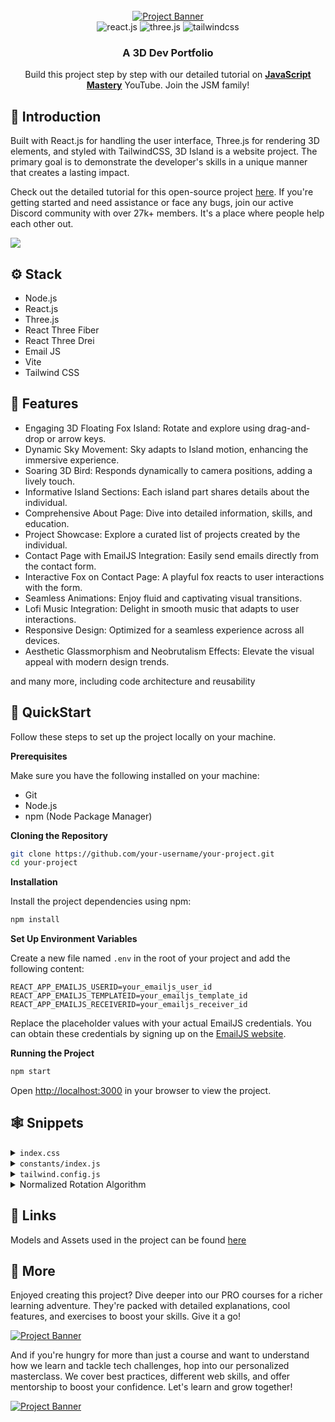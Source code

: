 <div align="center">
  <br />
    <a href="https://www.youtube.com/watch?v=FkowOdMjvYo" target="_blank">
      <img src="https://github.com/sujatagunale/EasyRead/assets/151519281/24b91a9d-29c8-4877-b53c-52a0a58d1a38" alt="Project Banner">
    </a>
  <br />

  <div>
    <img src="https://img.shields.io/badge/-React_JS-black?style=for-the-badge&logoColor=white&logo=react&color=61DAFB" alt="react.js" />
    <img src="https://img.shields.io/badge/-Three_JS-black?style=for-the-badge&logoColor=white&logo=threedotjs&color=000000" alt="three.js" />
    <img src="https://img.shields.io/badge/-Tailwind_CSS-black?style=for-the-badge&logoColor=white&logo=tailwindcss&color=06B6D4" alt="tailwindcss" />
  </div>

  <h3 align="center">A 3D Dev Portfolio</h3>

   <div align="center">
     Build this project step by step with our detailed tutorial on <a href="https://www.youtube.com/@javascriptmastery/videos" target="_blank"><b>JavaScript Mastery</b></a> YouTube. Join the JSM family!
    </div>
</div>

## 🤖 Introduction

Built with React.js for handling the user interface, Three.js for rendering 3D elements, and styled with TailwindCSS, 3D Island is a website project. The primary goal is to demonstrate the developer's skills in a unique manner that creates a lasting impact.

Check out the detailed tutorial for this open-source project [here](https://www.youtube.com/watch?v=FkowOdMjvYo). If you're getting started and need assistance or face any bugs, join our active Discord community with over 27k+ members. It's a place where people help each other out.

<a href="https://discord.com/invite/n6EdbFJ" target="_blank"><img src="https://amplication.com/images/discord_banner_purple.svg" /></a>

## ⚙️ Stack

- Node.js
- React.js
- Three.js
- React Three Fiber
- React Three Drei
- Email JS
- Vite
- Tailwind CSS

## 🔋 Features

- Engaging 3D Floating Fox Island: Rotate and explore using drag-and-drop or arrow keys.
- Dynamic Sky Movement: Sky adapts to Island motion, enhancing the immersive experience.
- Soaring 3D Bird: Responds dynamically to camera positions, adding a lively touch.
- Informative Island Sections: Each island part shares details about the individual.
- Comprehensive About Page: Dive into detailed information, skills, and education.
- Project Showcase: Explore a curated list of projects created by the individual.
- Contact Page with EmailJS Integration: Easily send emails directly from the contact form.
- Interactive Fox on Contact Page: A playful fox reacts to user interactions with the form.
- Seamless Animations: Enjoy fluid and captivating visual transitions.
- Lofi Music Integration: Delight in smooth music that adapts to user interactions.
- Responsive Design: Optimized for a seamless experience across all devices.
- Aesthetic Glassmorphism and Neobrutalism Effects: Elevate the visual appeal with modern design trends.

and many more, including code architecture and reusability 

## 🤸 QuickStart

Follow these steps to set up the project locally on your machine.

**Prerequisites**

Make sure you have the following installed on your machine:

- Git
- Node.js
- npm (Node Package Manager)

**Cloning the Repository**

```bash
git clone https://github.com/your-username/your-project.git
cd your-project
```

**Installation**

Install the project dependencies using npm:

```bash
npm install
```

**Set Up Environment Variables**

Create a new file named `.env` in the root of your project and add the following content:

```env
REACT_APP_EMAILJS_USERID=your_emailjs_user_id
REACT_APP_EMAILJS_TEMPLATEID=your_emailjs_template_id
REACT_APP_EMAILJS_RECEIVERID=your_emailjs_receiver_id
```

Replace the placeholder values with your actual EmailJS credentials. You can obtain these credentials by signing up on the [EmailJS website](https://www.emailjs.com/).

**Running the Project**

```bash
npm start
```

Open [http://localhost:3000](http://localhost:3000) in your browser to view the project.

## 🕸️ Snippets

<details>
<summary><code>index.css</code></summary>

```css
@import url("https://fonts.googleapis.com/css2?family=Poppins:wght@100;200;300;400;500;600;700;800;900&family=Work+Sans:wght@100;200;300;400;500;600;700;800;900&display=swap");

@tailwind base;
@tailwind components;
@tailwind utilities;

:root {
  --blue-rgb: 237 245 255;
  --green-rgb: 125 161 35;
}

body {
  font-family: "Work Sans", sans-serif;
}

body:has(.card[data-color="blue"]:hover) {
  background-color: rgb(var(--blue-rgb) / 25%);
}

body:has(.card[data-color="green"]:hover) {
  background-color: rgb(var(--green-rgb) / 25%);
}

@layer utilities {
  .max-container {
    @apply max-w-5xl mx-auto sm:p-16 pb-12 !pt-[126px] px-8 min-h-[calc(100vh-80px)];
  }

  .head-text {
    @apply sm:text-5xl text-3xl font-semibold sm:leading-snug font-poppins;
  }

  .subhead-text {
    @apply font-semibold sm:text-3xl text-xl relative font-poppins;
  }

  .blue-gradient_text {
    @apply bg-gradient-to-r from-[#00c6ff] to-[#0072ff] bg-clip-text text-transparent;
  }

  .input {
    @apply bg-white border border-gray-200 text-gray-900 text-sm rounded-lg focus:ring-blue-500 focus:border-blue-500 block w-full p-2.5 mt-2.5 font-normal shadow-card;
  }

  .textarea {
    @apply block p-2.5 w-full text-sm text-gray-900 bg-white rounded-lg border border-gray-200 focus:ring-blue-500 focus:border-blue-500 mt-2.5 font-normal shadow-card;
  }

  .btn {
    @apply text-white bg-gradient-to-r from-[#00c6ff] to-[#0072ff] focus:ring-4 focus:outline-none focus:ring-blue-300 font-medium rounded-lg text-sm w-full sm:w-auto px-5 py-2.5 text-center;
  }

  .header {
    @apply flex justify-between items-center sm:px-16 px-8 py-4 max-w-5xl mx-auto absolute top-0 bg-transparent z-10 right-0 left-0;
  }

  .footer {
    @apply max-w-5xl mx-auto sm:px-16 pb-6 px-8 flex flex-col gap-7;
  }

  .footer-container {
    @apply flex flex-wrap gap-7 items-center justify-between;
  }

  .info-box {
    @apply mx-5 relative flex text-white flex-col gap-3 max-w-2xl neo-brutalism-blue pt-4 pb-12 px-8;
  }

  .neo-btn {
    @apply py-3 px-6 rounded-lg text-blue-500 text-center font-semibold sm:w-1/2 w-[90%] -bottom-5 absolute mx-auto right-0 left-0 flex justify-center items-center gap-3;
  }

  .cta {
    @apply w-full flex items-center md:flex-row flex-col sm:mt-16 mt-8 gap-7;
  }

  .cta-text {
    @apply text-black-500 font-extrabold flex-1 text-3xl max-md:text-center;
  }
}

.glassmorphism {
  background: rgba(8, 116, 239, 0.07);
  backdrop-filter: blur(10px);
  -webkit-backdrop-filter: blur(10px);
  border-radius: 10px;
  border: 1px solid rgba(255, 255, 255, 0.18);
}

.logo {
  border-radius: 8.889px;
  background: #fff;
  box-shadow: 0px 10px 35px -4px rgba(67, 83, 255, 0.15),
    0px 1.5px 4px -1px rgba(67, 83, 255, 0.2);
}

.block-container {
  position: relative;
  transition: 250ms;
  perspective: 500px;
}

.block-container .btn-back {
  position: absolute;
  inset: 0;
  z-index: -1;
  width: inherit;
  height: inherit;
  transition: 250ms;
  transform-style: preserve-3d;
  transform-origin: bottom right;
  transform: rotateZ(15deg);
  will-change: transform;
  box-shadow: 16px 0 40px #e4e4e4;
}

.block-container .btn-back-red {
  background: linear-gradient(135deg, #ff4b1f -20%, #ff9068 120%);
}

.block-container .btn-back-green {
  background: linear-gradient(135deg, #adfda2 -20%, #11d3f3 120%);
}

.block-container .btn-back-yellow {
  background: linear-gradient(135deg, #f7971e -20%, #ffd200 120%);
}

.block-container .btn-back-blue {
  background: linear-gradient(135deg, #0061ff -20%, #60efff 120%);
}

.block-container .btn-back-orange {
  background: linear-gradient(135deg, #ff0f7b -20%, #f89b29 120%);
}

.block-container .btn-back-pink {
  background: linear-gradient(135deg, #e81cff -20%, #40c9ff 120%);
}

.block-container .btn-back-black {
  background: linear-gradient(135deg, #0a1647 -20%, #e4e7e4 120%);
}

.block-container .btn-front {
  position: absolute;
  inset: 0;
  z-index: 1;
  width: inherit;
  height: inherit;
  background-color: #ffffff33;
  -webkit-backdrop-filter: blur(20px);
  backdrop-filter: blur(20px);
  transition: 250ms;
  transform-style: preserve-3d;
  transform-origin: top left;
  overflow: hidden;
}

.block-container:hover > .btn-back {
  transform: translateZ(20px) rotateZ(15deg) rotateX(-20deg) rotateY(-20deg);
}

.block-container:hover > .btn-front {
  transform: translateZ(80px) translateY(-5px) rotateX(15deg) rotateY(15deg);
}

/* Neo Brutalism */
.neo-brutalism-blue {
  background: #2b77e7;
  position: relative;
  border-radius: 10px;
  border: #2b77e7;
  box-shadow: 0.6vmin 0.6vmin #336cc1, 1vmin 1vmin #0092db, 1vmin 1vmin #0092db,
    0.65vmin 1vmin #0092db, 1vmin 0.65vmin #0092db;
}

.neo-brutalism-white {
  background: #fff;
  border: #fff;
  box-shadow: 0.6vmin 0.6vmin #fff, 1vmin 1vmin #d2e4ff, 1vmin 1vmin #d2e4ff,
    0.65vmin 1vmin #d2e4ff, 1vmin 0.65vmin #d2e4ff;
}
```
</details>

<details>
<summary><code>constants/index.js</code></summary>

```javascript
import { meta, shopify, starbucks, tesla } from "../assets/images";
import {
    car,
    contact,
    css,
    estate,
    express,
    git,
    github,
    html,
    javascript,
    linkedin,
    mongodb,
    motion,
    mui,
    nextjs,
    nodejs,
    pricewise,
    react,
    redux,
    sass,
    snapgram,
    summiz,
    tailwindcss,
    threads,
    typescript
} from "../assets/icons";

export const skills = [
    {
        imageUrl: css,
        name: "CSS",
        type: "Frontend",
    },
    {
        imageUrl: express,
        name: "Express",
        type: "Backend",
    },
    {
        imageUrl: git,
        name: "Git",
        type: "Version Control",
    },
    {
        imageUrl: github,
        name: "GitHub",
        type: "Version Control",
    },
    {
        imageUrl: html,
        name: "HTML",
        type: "Frontend",
    },
    {
        imageUrl: javascript,
        name: "JavaScript",
        type: "Frontend",
    },
    {
        imageUrl: mongodb,
        name: "MongoDB",
        type: "Database",
    },
    {
        imageUrl: motion,
        name: "Motion",
        type: "Animation",
    },
    {
        imageUrl: mui,
        name: "Material-UI",
        type: "Frontend",
    },
    {
        imageUrl: nextjs,
        name: "Next.js",
        type: "Frontend",
    },
    {
        imageUrl: nodejs,
        name: "Node.js",
        type: "Backend",
    },
    {
        imageUrl: react,
        name: "React",
        type: "Frontend",
    },
    {
        imageUrl: redux,
        name: "Redux",
        type: "State Management",
    },
    {
        imageUrl: sass,
        name: "Sass",
        type: "Frontend",
    },
    {
        imageUrl: tailwindcss,
        name: "Tailwind CSS",
        type: "Frontend",
    },
    {
        imageUrl: typescript,
        name: "TypeScript",
        type: "Frontend",
    }
];

export const experiences = [
    {
        title: "React.js Developer",
        company_name: "Starbucks",
        icon: starbucks,
        iconBg: "#accbe1",
        date: "March 2020 - April 2021",
        points: [
            "Developing and maintaining web applications using React.js and other related technologies.",
            "Collaborating with cross-functional teams including designers, product managers, and other developers to create high-quality products.",
            "Implementing responsive design and ensuring cross-browser compatibility.",
            "Participating in code reviews and providing constructive feedback to other developers.",
        ],
    },
    {
        title: "React Native Developer",
        company_name: "Tesla",
        icon: tesla,
        iconBg: "#fbc3bc",
        date: "Jan 2021 - Feb 2022",
        points: [
            "Developing and maintaining web applications using React.js and other related technologies.",
            "Collaborating with cross-functional teams including designers, product managers, and other developers to create high-quality products.",
            "Implementing responsive design and ensuring cross-browser compatibility.",
            "Participating in code reviews and providing constructive feedback to other developers.",
        ],
    },
    {
        title: "Web Developer",
        company_name: "Shopify",
        icon: shopify,
        iconBg: "#b7e4c7",
        date: "Jan 2022 - Jan 2023",
        points: [
            "Developing and maintaining web applications using React.js and other related technologies.",
            "Collaborating with cross-functional teams including designers, product managers, and other developers to create high-quality products.",
            "Implementing responsive design and ensuring cross-browser compatibility.",
            "Participating in code reviews and providing constructive feedback to other developers.",
        ],
    },
    {
        title: "Full stack Developer",
        company_name: "Meta",
        icon: meta,
        iconBg: "#a2d2ff",
        date: "Jan 2023 - Present",
        points: [
            "Developing and maintaining web applications using React.js and other related technologies.",
            "Collaborating with cross-functional teams including designers, product managers, and other developers to create high-quality products.",
            "Implementing responsive design and ensuring cross-browser compatibility.",
            "Participating in code reviews and providing constructive feedback to other developers.",
        ],
    },
];

export const socialLinks = [
    {
        name: 'Contact',
        iconUrl: contact,
        link: '/contact',
    },
    {
        name: 'GitHub',
        iconUrl: github,
        link: 'https://github.com/YourGitHubUsername',
    },
    {
        name: 'LinkedIn',
        iconUrl: linkedin,
        link: 'https://www.linkedin.com/in/YourLinkedInUsername',
    }
];

export const projects = [
    {
        iconUrl: pricewise,
        theme: 'btn-back-red',
        name: 'Amazon Price Tracker',
        description: 'Developed a web application that tracks and notifies users of price changes for products on Amazon, helping users find the best deals.',
        link: 'https://github.com/adrianhajdin/pricewise',
    },
    {
        iconUrl: threads,
        theme: 'btn-back-green',
        name: 'Full Stack Threads Clone',
        description: 'Created a full-stack replica of the popular discussion platform "Threads," enabling users to post and engage in threaded conversations.',
        link: 'https://github.com/adrianhajdin/threads',
    },
    {
        iconUrl: car,
        theme: 'btn-back-blue',
        name: 'Car Finding App',
        description: 'Designed and built a mobile app for finding and comparing cars on the market, streamlining the car-buying process.',
        link: 'https://github.com/adrianhajdin/project_next13_car_showcase',
    },
    {
        iconUrl: snapgram,
        theme: 'btn-back-pink',
        name: 'Full Stack Instagram Clone',
        description: 'Built a complete clone of Instagram, allowing users to share photos and connect with friends in a familiar social media environment.',
        link: 'https://github.com/adrianhajdin/social_media_app',
    },
    {
        iconUrl: estate,
        theme: 'btn-back-black',
        name: 'Real-Estate Application',
        description: 'Developed a web application for real estate listings, facilitating property searches and connecting buyers with sellers.',
        link: 'https://github.com/adrianhajdin/projects_realestate',
    },
    {
        iconUrl: summiz,
        theme: 'btn-back-yellow',
        name: 'AI Summarizer Application',
        description: 'App that leverages AI to automatically generate concise & informative summaries from lengthy text content, or blogs.',
        link: 'https://github.com/adrianhajdin/project_ai_summarizer',
    }
];
```
</details>

<details>
<summary><code>tailwind.config.js</code></summary>

```javascript
/** @type {import('tailwindcss').Config} */
export default {
  content: [
    "./index.html",
    "./src/**/*.{js,ts,jsx,tsx}",
  ],
  theme: {
    extend: {
      colors: {
        gray: {
          200: "#D5DAE1"
        },
        black: {
          DEFAULT: "#000",
          500: "#1D2235"
        },
        blue: {
          500: "#2b77e7"
        }
      },
      fontFamily: {
        worksans: ["Work Sans", "sans-serif"],
        poppins: ['Poppins', "sans-serif"]
      },
      boxShadow: {
        card: '0px 1px 2px 0px rgba(0, 0, 0, 0.05)'
      }
    },
  },
  plugins: [],
}
```
</details>

<details>
<summary>Normalized Rotation Algorithm</summary>

```javascript
const normalizedRotation =
  ((rotation % (2 * Math.PI)) + 2 * Math.PI) % (2 * Math.PI);

// Set the current stage based on the island's orientation
switch (true) {
  case normalizedRotation >= 5.45 && normalizedRotation <= 5.85:
    setCurrentStage(4);
    break;
  case normalizedRotation >= 0.85 && normalizedRotation <= 1.3:
    setCurrentStage(3);
    break;
  case normalizedRotation >= 2.4 && normalizedRotation <= 2.6:
    setCurrentStage(2);
    break;
  case normalizedRotation >= 4.25 && normalizedRotation <= 4.75:
    setCurrentStage(1);
    break;
  default:
    setCurrentStage(null);
}
```
</details>

## 🔗 Links

Models and Assets used in the project can be found [here](https://drive.google.com/file/d/1TACDN8qFpi_NW66I4p48R9_MUmx-JT3P/edit)

## 🚀 More

Enjoyed creating this project? Dive deeper into our PRO courses for a richer learning adventure. They're packed with detailed explanations, cool features, and exercises to boost your skills. Give it a go!

<a href="https://jsmastery.pro/next14" target="_blank">
<img src="https://github.com/sujatagunale/EasyRead/assets/151519281/65cdf16f-15e3-49e4-8bdf-62cfa61a2f8e" alt="Project Banner">
</a>

And if you're hungry for more than just a course and want to understand how we learn and tackle tech challenges, hop into our personalized masterclass. We cover best practices, different web skills, and offer mentorship to boost your confidence. Let's learn and grow together!

<a href="https://www.jsmastery.pro/masterclass" target="_blank">
<img src="https://github.com/sujatagunale/EasyRead/assets/151519281/65d8c4ff-15f8-4d19-b3c6-f992810d634e" alt="Project Banner">
</a>

#
